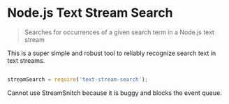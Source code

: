 # Node.js Text Stream Search

> Searches for occurrences of a given search term in a Node.js text stream

This is a super simple and robust tool to reliably recognize search text in text streams.


```javascript

streamSearch = require('text-stream-search');


```

Cannot use StreamSnitch because it is buggy and blocks the event queue.
